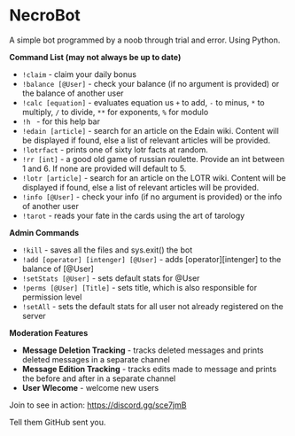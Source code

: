 # NecroBot
A simple bot programmed by a noob through trial and error. Using Python.

__Command List (may not always be up to date)__
* `!claim` - claim your daily bonus
* `!balance [@User]` - check your balance (if no argument is provided) or the balance of another user
* `!calc [equation]` - evaluates equation us `+` to add, `-` to minus, `*` to multiply, `/` to divide, `**` for exponents, `%` for modulo
* `!h ` - for this help bar
* `!edain [article]` - search for an article on the Edain wiki. Content will be displayed if found, else a list of relevant articles will be provided.
* `!lotrfact` - prints one of sixty lotr facts at random.
* `!rr [int]` - a good old game of russian roulette. Provide an int between 1 and 6. If none are provided will default to 5.
* `!lotr [article]` - search for an article on the LOTR wiki. Content will be displayed if found, else a list of relevant articles will be provided.
* `!info [@User]` - check your info (if no argument is provided) or the info of another user
* `!tarot` - reads your fate in the cards using the art of tarology


__Admin Commands__
* `!kill` - saves all the files and sys.exit() the bot
* `!add [operator] [intenger] [@User]` - adds [operator][intenger] to the balance of [@User]
* `!setStats [@User]` - sets default stats for @User
* `!perms [@User] [Title]` - sets title, which is also responsible for permission level
* `!setAll` - sets the default stats for all user not already registered on the server

__Moderation Features__
* **Message Deletion Tracking** - tracks deleted messages and prints deleted messages in a separate channel
* **Message Edition Tracking** - tracks edits made to message and prints the before and after in a separate channel
* **User Wlecome** - welcome new users

Join to see in action: https://discord.gg/sce7jmB

Tell them GitHub sent you.
